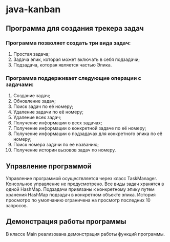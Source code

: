 # java-kanban
## Программа для создания трекера задач
### Программа позволяет создать три вида задач:
1. Простая задача;
2. Задача эпик, которая может включать в себя подзадачи;
3. Подзадача, которая является частью Эпика.

### Программа поддерживает следующие операции с задачами:
1. Создание задач;
2. Обновление задач;
3. Поиск задач по её номеру;
4. Удаление задачи по её номеру;
5. Удаление всех задач;
6. Получение информации о всех задачах;
7. Получение информации о конкретной задаче по её номеру;
8. Получение информации о подзадачах для конкретного эпика по её номеру;
9. Поиск номера задачи по её названию;
10. Получение истории вызовов задач по номеру.

## Управление программой
Управление программой осуществляется через класс TaskManager.
Консольное управление не предусмотрено. 
Все виды задач хранятся в одной HashMap. Подзадачи привязаны к конкретному эпику путем хранения HashMap подзадач в конкретном объекте эпика. 
История просмотро по умолчанию ограничена на просмотр последних 10 запросов.

## Демонстрация работы программы
В классе Main реализована демонстрация работы функций программы.
